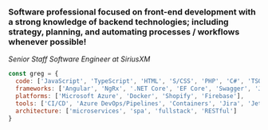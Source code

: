 ### Software professional focused on front-end development with a strong knowledge of backend technologies; including strategy, planning, and automating processes / workflows whenever possible!
<p><em>Senior Staff Software Engineer at SiriusXM</em></p>

```javascript
const greg = {
  code: ['JavaScript', 'TypeScript', 'HTML', 'S/CSS', 'PHP', 'C#', 'TSQL', 'PowerShell', 'Liquid'],
  frameworks: ['Angular', 'NgRx', '.NET Core', 'EF Core', 'Swagger', 'Jest', 'PHPUnit'],
  platforms: ['Microsoft Azure', 'Docker', 'Shopify', 'Firebase'],
  tools: ['CI/CD', 'Azure DevOps/Pipelines', 'Containers', 'Jira', 'Jetbrains', 'VS Code'],
  architecture: ['microservices', 'spa', 'fullstack', 'RESTful']
}
```
